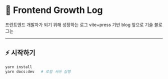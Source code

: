 # 🚀 Frontend Growth Log

프런트엔드 개발자가 되기 위해 성장하는 로그
vite+press 기반 blog
앞으로 기술 블로그는

---

## ⚡ 시작하기

```bash
yarn install
yarn docs:dev   # 로컬 서버 실행
